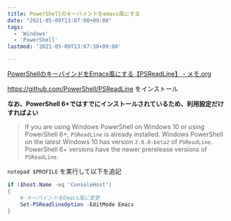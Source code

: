 ```yaml
---
title: PowerShellのキーバインドをemacs風にする
date: "2021-05-09T13:07:00+09:00"
tags:
  - 'Windows'
  - 'PowerShell'
lastmod: '2021-05-09T13:07:38+09:00'

---
```


[PowerShellのキーバインドをEmacs風にする【PSReadLine】 - メモ.org](https://maskaw.hatenablog.com/entry/2019/02/08/193256)


<https://github.com/PowerShell/PSReadLine> をインストール  

**なお、PowerShell 6+ではすでにインストールされているため、利用設定だけすればよい**
> If you are using Windows PowerShell on Windows 10 or using PowerShell 6+, `PSReadLine` is already installed. Windows PowerShell on the latest Windows 10 has version `2.0.0-beta2` of `PSReadLine`. PowerShell 6+ versions have the newer prerelease versions of `PSReadLine`.

`notepad $PROFILE` を実行して以下を追記

```ps1
if ($host.Name -eq 'ConsoleHost')
{
    # キーバインドをEmacs風に変更
    Set-PSReadlineOption -EditMode Emacs
}
```

